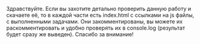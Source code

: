 Здравствуйте. Если вы захотите детально проверить данную работу и скачаете её, то в каждой части есть index.html с ссылками на js файлы, с выполненными задачами. Они закомментированы, вы можете их раскомментировать и удобно проверять их в console.log (результат будет сразу же выведен). Cпасибо за внимание!